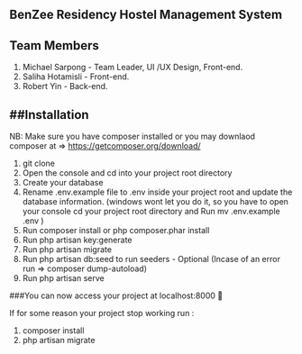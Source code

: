 BenZee Residency Hostel Management System
----------------------------------------------

Team Members
------------
1. Michael Sarpong - Team Leader, UI /UX Design, Front-end.
2. Saliha Hotamisli - Front-end.
3. Robert Yin - Back-end.

##Installation
----------------------------------------------
NB: Make sure you have composer installed or you may downlaod composer at => https://getcomposer.org/download/

1. git clone
2. Open the console and cd into your project root directory
3. Create your database
4. Rename .env.example file to .env inside your project root and update the database information. (windows wont let you do it, so you have to open your console cd your project root directory and Run mv .env.example .env )
6. Run composer install or php composer.phar install
7. Run php artisan key:generate
8. Run php artisan migrate
9. Run php artisan db:seed to run seeders - Optional (Incase of an error run => composer dump-autoload)
10. Run php artisan serve

###You can now access your project at localhost:8000 :slightly_smiling_face:

If for some reason your project stop working run :

1. composer install
2. php artisan migrate


